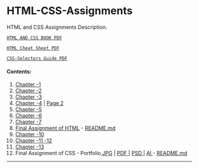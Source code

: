 # HTML-CSS-Assignments
HTML and CSS Assignments Description.

[```HTML AND CSS BOOK PDF``` ](HTMLAndCSSBook.pdf)

[```HTML Cheat Sheet PDF``` ](complete-html-cheat-sheet.pdf)

[```CSS-Selectors Guide PDF``` ](CSS-Selectors.pdf)


#### Contents:
  1. [Chapter -1](ch_1/1.pdf)
  2. [Chapter -2](ch_2/2.pdf)
  3. [Chapter -3](ch_3/3.pdf)
  4. [Chapter -4](ch_4/4a.pdf) | [Page 2](ch_4/4b.pdf)
  5. [Chapter -5](ch_5/5.pdf)
  6. [Chapter -6](ch_6/periodic_html.png)
  7. [Chapter -7](ch_7/Forms.pdf)
  8. [Final Assignment of HTML](ch_8_Final_Assignment_of_HTML/HTML.pdf) - [README.md](ch_8_Final_Assignment_of_HTML/README.md)
  9. [Chapter -10](ch_10/periodic_html.png)
  10. [Chapter -11 -12](ch_11_12/12.pdf)
  11. [Chapter -13](ch_13/13.PNG)
  12. Final Assignment of CSS - Portfolio[ JPG](Final_Assignment_of_CSS/Company-Portfolio.jpg) | [ PDF ](Final_Assignment_of_CSS/Company_Portfolio.pdf) | [ PSD ](Final_Assignment_of_CSS/Company_Portfolio.psd) | [ AI ](Final_Assignment_of_CSS/Company_Portfolio.ai)  - [README.md](Final_Assignment_of_CSS/README.md)

----------------------
